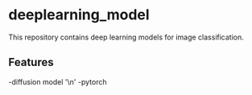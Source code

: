 # deeplearning_model
This repository contains deep learning models for image classification.

## Features
-diffusion model '\n'
-pytorch
